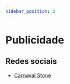 ```yaml
---
sidebar_position: 3
---
```


# Publicidade

## Redes sociais

- [Carnaval Stone](https://www.instagram.com/reel/C2-y3F1JAxF/)
